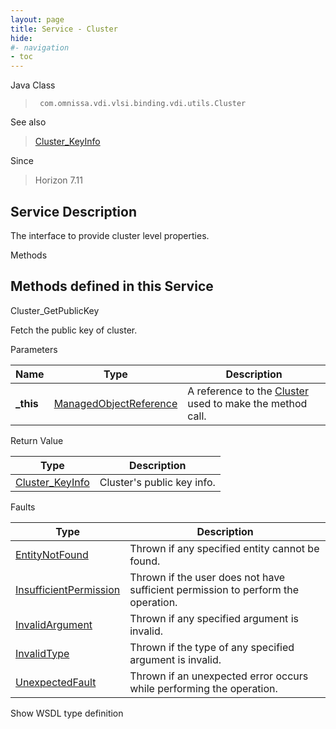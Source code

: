 ```yaml
---
layout: page
title: Service - Cluster
hide:
#- navigation
- toc
---
```








Java Class
> ` com.omnissa.vdi.vlsi.binding.vdi.utils.Cluster`

See also
> [Cluster_KeyInfo](vdi.utils.Cluster.KeyInfo.md)

Since
> Horizon 7.11





## Service Description

The interface to provide cluster level properties.

Methods

Methods defined in this Service
---
Cluster_GetPublicKey




Fetch the public key of cluster.

Parameters

Name| Type| Description
---|---|---
**_this**| [ManagedObjectReference](vmodl.ManagedObjectReference.md)|  A reference to the [Cluster](vdi.utils.Cluster.md) used to make the method call.



Return Value

Type |  Description
---|---
[Cluster_KeyInfo](vdi.utils.Cluster.KeyInfo.md)| Cluster's public key info.



Faults

Type |  Description
---|---
[EntityNotFound](vdi.fault.EntityNotFound.md)| Thrown if any specified entity cannot be found.
[InsufficientPermission](vdi.fault.InsufficientPermission.md)| Thrown if the user does not have sufficient permission to perform the operation.
[InvalidArgument](vdi.fault.InvalidArgument.md)| Thrown if any specified argument is invalid.
[InvalidType](vdi.fault.InvalidType.md)| Thrown if the type of any specified argument is invalid.
[UnexpectedFault](vdi.fault.UnexpectedFault.md)| Thrown if an unexpected error occurs while performing the operation.

Show WSDL type definition












 
